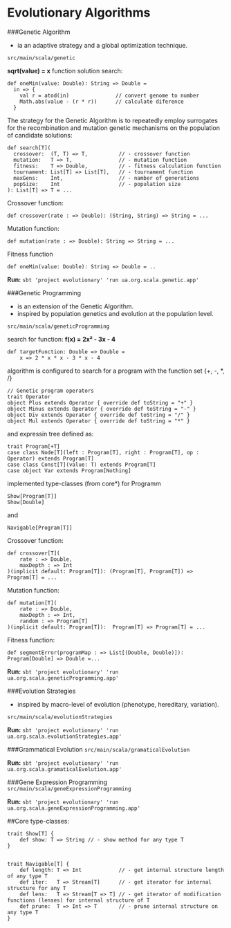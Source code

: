 Evolutionary Algorithms
=================================

###Genetic Algorithm
+ ia an adaptive strategy and a global optimization technique.

`src/main/scala/genetic`

**sqrt(value) = x** function solution search:

    def oneMin(value: Double): String => Double =
      in => {
        val r = atod(in)               // convert genome to number
        Math.abs(value - (r * r))      // calculate diference
      }

The strategy for the Genetic Algorithm is to repeatedly employ surrogates for the recombination and mutation genetic mechanisms on the population of candidate solutions:

    def search[T](
      crossover:  (T, T) => T,          // - crossover function
      mutation:   T => T,               // - mutation function
      fitness:    T => Double,          // - fitness calculation function
      tournament: List[T] => List[T],   // - tournament function
      maxGens:    Int,                  // - namber of generations
      popSize:    Int                   // - population size
    ): List[T] => T = ...


Crossover function:

    def crossover(rate : => Double): (String, String) => String = ...
    

Mutation function:

    def mutation(rate : => Double): String => String = ...


Fitness function

    def oneMin(value: Double): String => Double = ..



**Run:**
`sbt 'project evolutionary' 'run ua.org.scala.genetic.app'`

###Genetic Programming
+ is an extension of the Genetic Algorithm.
+ inspired by population genetics and evolution at the population level.

`src/main/scala/geneticProgramming`

search for function: **f(x) = 2x² - 3x - 4**

    def targetFunction: Double => Double =
        x => 2 * x * x - 3 * x - 4

algorithm is configured to search for a program with the function set {+, -, *, /}

    // Genetic program operators
    trait Operator
    object Plus extends Operator { override def toString = "+" }
    object Minus extends Operator { override def toString = "-" }
    object Div extends Operator { override def toString = "/" }
    object Mul extends Operator { override def toString = "*" }

and expressin tree defined as:

    trait Program[+T]
    case class Node[T](left : Program[T], right : Program[T], op : Operator) extends Program[T]
    case class Const[T](value: T) extends Program[T]
    case object Var extends Program[Nothing]

implemented type-classes (from core*) for Programm

    Show[Program[T]]
    Show[Double]
    
and

    Navigable[Program[T]]


Crossover function:

    def crossover[T](
        rate : => Double, 
        maxDepth : => Int
    )(implicit default: Program[T]): (Program[T], Program[T]) => Program[T] = ...

Mutation function:

    def mutation[T](
        rate : => Double,
        maxDepth : => Int,
        random : => Program[T]
    )(implicit default: Program[T]):  Program[T] => Program[T] = ...

Fitness function:

    def segmentError(programMap : => List[(Double, Double)]): Program[Double] => Double =...



**Run:**
`sbt 'project evolutionary' 'run ua.org.scala.geneticProgramming.app'`

###Evolution Strategies
+ inspired by macro-level of evolution (phenotype, hereditary, variation).

`src/main/scala/evolutionStrategies`

**Run:**
`sbt 'project evolutionary' 'run ua.org.scala.evolutionStrategies.app'`

###Grammatical Evolution
`src/main/scala/gramaticalEvolution`

**Run:**
`sbt 'project evolutionary' 'run ua.org.scala.gramaticalEvolution.app'`


###Gene Expression Programming
`src/main/scala/geneExpressionProgramming`

**Run:**
`sbt 'project evolutionary' 'run ua.org.scala.geneExpressionProgramming.app'`



##Core type-classes:

    trait Show[T] { 
        def show: T => String // - show method for any type T
    }


    trait Navigable[T] {
        def length: T => Int            // - get internal structure length of any type T
        def iter:   T => Stream[T]      // - get iterator for internal structure for any T
        def lens:   T => Stream[T => T] // - get iterator of modification functions (lenses) for internal structure of T
        def prune:  T => Int => T       // - prune internal structure on any type T
    }


